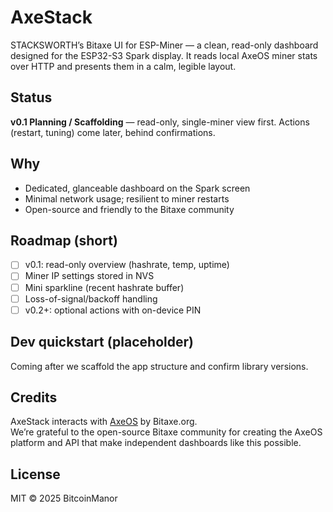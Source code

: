 # AxeStack

STACKSWORTH’s Bitaxe UI for ESP-Miner — a clean, read-only dashboard designed for the ESP32-S3 Spark display. It reads local AxeOS miner stats over HTTP and presents them in a calm, legible layout.

## Status
**v0.1 Planning / Scaffolding** — read-only, single-miner view first. Actions (restart, tuning) come later, behind confirmations.

## Why
- Dedicated, glanceable dashboard on the Spark screen
- Minimal network usage; resilient to miner restarts
- Open-source and friendly to the Bitaxe community

## Roadmap (short)
- [ ] v0.1: read-only overview (hashrate, temp, uptime)
- [ ] Miner IP settings stored in NVS
- [ ] Mini sparkline (recent hashrate buffer)
- [ ] Loss-of-signal/backoff handling
- [ ] v0.2+: optional actions with on-device PIN

## Dev quickstart (placeholder)
Coming after we scaffold the app structure and confirm library versions.

## Credits
AxeStack interacts with [AxeOS](https://github.com/bitaxeorg/ESP-Miner) by Bitaxe.org.  
We’re grateful to the open-source Bitaxe community for creating the AxeOS platform and API that make independent dashboards like this possible.


## License
MIT © 2025 BitcoinManor
